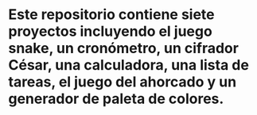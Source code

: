 # Este repositorio contiene siete proyectos incluyendo el juego snake, un cronómetro, un cifrador César, una calculadora, una lista de tareas, el juego del ahorcado y un generador de paleta de colores.
